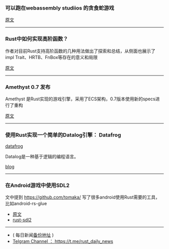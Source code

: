 ### 可以跑在webassembly studiios 的贪食蛇游戏

[原文](https://www.reddit.com/r/rust/comments/8ko849/webassembly_studios_snake_game/)

---

### Rust中如何实现高阶函数？

作者对目前Rust支持高阶函数的几种用法做出了探索和总结，从侧面也展示了impl Trait、HRTB、FnBox等存在的意义和局限

[原文](http://phaazon.net/blog/rank-n-rust)

---

### Amethyst 0.7 发布

Amethyst 是Rust实现的游戏引擎，采用了ECS架构，0.7版本使用新的specs进行了重构

[原文](https://www.amethyst.rs/2018/05/18/blog.html)

---

### 使用Rust实现一个简单的Datalog引擎： Datafrog

[datafrog](https://github.com/frankmcsherry/datafrog)

Datalog是一种基于逻辑的编程语言。

[blog]( https://github.com/frankmcsherry/blog/blob/master/posts/2018-05-19.md)

---

### 在Android游戏中使用SDL2

文中提到 https://github.com/tomaka/ 写了很多android使用Rust需要的工具，比如android-rs-glue

- [原文](https://lliwynd.blogspot.ca/2018/05/rust-for-android-games-using-sdl2.html)
- [rust-sdl2](https://github.com/Rust-SDL2/rust-sdl2)

---


- ( 每日新闻[备份地址](https://github.com/RustStudy/rust_daily_news) )
- [Telgram Channel ： https://t.me/rust_daily_news ](https://t.me/rust_daily_news )
